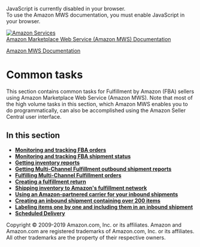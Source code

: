 <div id="MWSDX_noscript">

JavaScript is currently disabled in your browser.  
To use the Amazon MWS documentation, you must enable JavaScript in your
browser.

</div>

<div id="MWSDX_divtop">

[![Amazon
Services](https://images-na.ssl-images-amazon.com/images/G/08/mwsportal/fr_FR/amazonservices.gif
"Amazon Services")](http://services.amazon.fr)  
<span id="MWSDX_titlebar">[Amazon Marketplace Web Service (Amazon MWS)
Documentation](https://developer.amazonservices.fr/gp/mws/docs.html)</span>

</div>

<div id="MWSDX_divbottom">

<div id="MWSDX_divleft">

<div id="MWSDX_toc">

</div>

</div>

<div id="MWSDX_divright">

<div id="MWSDX_content">

<span id="MWSDX_breadcrumbs">[Amazon MWS
Documentation](https://developer.amazonservices.fr/gp/mws/docs.html)</span>

<div id="CommonTasks" class="nested0">

# Common tasks

<div class="body">

This section contains common tasks for <span class="ph">Fulfillment by
Amazon (FBA)</span> sellers using <span class="ph">Amazon Marketplace
Web Service (Amazon MWS)</span>. Note that most of the high volume tasks
in this section, which <span class="ph">Amazon MWS</span> enables you to
do programmatically, can also be accomplished using the Amazon Seller
Central user interface.

</div>

<div class="related-links">

## In this section

  - **[Monitoring and tracking FBA
    orders](../fba_guide/FBAGuide_MonitorAFNAmazonOrders.html)**  
  - **[Monitoring and tracking FBA shipment
    status](../fba_guide/FBAGuide_MonitorShipmentStatus.html)**  
  - **[Getting inventory
    reports](../fba_guide/FBAGuide_GetInventoryReports.html)**  
  - **[Getting Multi-Channel Fulfillment outbound shipment
    reports](../fba_guide/FBAGuide_GetMCFOutShipReports.html)**  
  - **[Fulfilling Multi-Channel Fulfillment
    orders](../fba_guide/FBAGuide_FulfillingMCFOrders.html)**  
  - **[Creating a fulfillment
    return](../fba_guide/FBAGuide_CreateFulfillmentReturn.html)**  
  - **[Shipping inventory to Amazon's fulfillment
    network](../fba_guide/FBAGuide_ShipInventoryToAFN.html)**  
  - **[Using an Amazon-partnered carrier for your inbound
    shipments](../fba_guide/FBAGuide_UsingAmazonCarrierToShip.html)**  
  - **[Creating an inbound shipment containing over 200
    items](../fba_guide/FBAGuide_CreateShipment200Items.html)**  
  - **[Labeling items one by one and including them in an inbound
    shipment](../fba_guide/FBAGuide_LabelItems1x1.html)**  
  - **[Scheduled
    Delivery](../fba_guide/FBAGuide_ScheduledDelivery.html)**  

</div>

</div>

<div id="MWSDX_footer">

Copyright © 2009-2019 Amazon.com, Inc. or its affiliates. Amazon and
Amazon.com are registered trademarks of Amazon.com, Inc. or its
affiliates. All other trademarks are the property of their respective
owners.

</div>

</div>

</div>

<div style="clear: both;">

</div>

</div>
